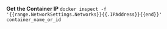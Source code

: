 **Get the Container IP**
```docker inspect -f '{{range.NetworkSettings.Networks}}{{.IPAddress}}{{end}}' container_name_or_id```
